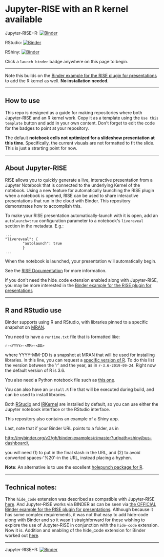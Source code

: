 # Jupyter-RISE with an R kernel available

Jupyter-RISE+R: [![Binder](http://mybinder.org/badge_logo.svg)](http://mybinder.org/v2/gh/fomightez/Jupyter-RISE-R/master?filepath=index.ipynb)

RStudio: [![Binder](http://mybinder.org/badge_logo.svg)](http://mybinder.org/v2/gh/fomightez/Jupyter-RISE-R/master?urlpath=rstudio)

RShiny: [![Binder](http://mybinder.org/badge_logo.svg)](http://mybinder.org/v2/gh/fomightez/Jupyter-RISE-R/master?urlpath=shiny/bus-dashboard/)

Click a `launch binder` badge anywhere on this page to begin.

-----

Note this builds on the [Binder example for the RISE plugin for presentations](https://github.com/binder-examples/jupyter-rise) to add the R kernel as well. **No installation needed**. 


----

## How to use

This repo is designed as a guide for making repositories where both Jupyter-RISE and an R kernel work. Copy it as a template using the `Use this template` button and add in your own content. Don't forget to edit the code for the badges to point at your repository.

The default **notebook cells not optimized for a slideshow presentation at this time**. Specifically, the current visuals are not formatted to fit the slide. This is just a strarting point for now. 

-----



## About Jupyter-RISE

RISE allows you to quickly generate a live, interactive presentation from a
Jupyter Notebook that is connected to the underlying Kernel of the notebook.
Using a new feature for automatically launching
the RISE plugin when a notebook is opened, RISE can be used to share interactive
presentations that run in the cloud with Binder.
This repository demonstrates how to accomplish this.

To make your RISE presentation automatically-launch with it is open,
add an `autolaunch=true` configuration
parameter to a notebook's `livereveal` section in the
metadata. E.g.:

```
...
"livereveal": {
        "autolaunch": true
        }
...
```

When the notebook is launched, your
presentation will automatically begin.

See the [RISE Documentation](https://damianavila.github.io/RISE/)
for more information.

If you don't need the hide_code extension enabled along with Jupyter-RISE, you may be more interested in the [Binder example for the RISE plugin for presentations](https://github.com/binder-examples/jupyter-rise)


-----
## R and RStudio use

Binder supports using R and RStudio, with libraries pinned to a specific 
snapshot on [MRAN](https://mran.microsoft.com/documents/rro/reproducibility).

You need to have a `runtime.txt` file that is formatted like:

```
r-<YYYY>-<MM>-<DD>
```

where YYYY-MM-DD is a snapshot at MRAN that will be used for installing 
libraries. In this line, you can request a [specific 
version of R](https://github.com/jupyter/repo2docker/pull/772#issue-313426641). To do this list the version between the 'r' 
and the year, as in `r-3.6-2019-09-24`. Right now the default version of R is 3.6.

You also need a Python notebook file such as [this one](https://github.com/binder-examples/r/blob/master/index.ipynb).

You can also have an `install.R` file that will be executed during build, and can be used to install libraries.

Both [RStudio](https://www.rstudio.com/) and [IRKernel](https://irkernel.github.io/)
are installed by default, so you can use either the Jupyter notebook interface or
the RStudio interface.

This repository also contains an example of a Shiny app.

Last, note that if your Binder URL points to a folder, as in 

http://mybinder.org/v2/gh/binder-examples/r/master?urlpath=shiny/bus-dashboard/,

you will need (1) to put in the final slash in the URL, and (2) to avoid converted 
spaces-'%20'-in the URL, instead placing a hyphen.

**Note:** An alternative is to use the excellent [holepunch package for R](https://karthik.github.io/holepunch/articles/getting_started.html).


----

## Technical notes:

Thhe `hide_code` extension was described as compatible with Jupyter-RISE [here](https://github.com/damianavila/RISE/issues/32#issuecomment-493631621). And Jupyter-RISE works via BINDER as can be seen via [the OFFICIAL Binder example for the RISE plugin for presentations](https://github.com/binder-examples/jupyter-rise). Although because it has some complex requirements, it was not that easy to add hide-code along with Binder and so it wasn't straighforward for those wishing to explore the use of Jupyter-RISE in conjunction with the `hide-code` extension. Now it is. Addition and enabling of the hide_code extension for Binder worked out [here](https://github.com/fomightez/jupyter_hide_code).

-----

Jupyter-RISE+R: [![Binder](http://mybinder.org/badge_logo.svg)](http://mybinder.org/v2/gh/fomightez/Jupyter-RISE-R/master?filepath=index.ipynb)

